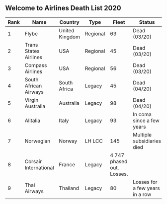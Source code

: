 ## Welcome to Airlines Death List 2020

Rank | Name | Country | Type | Fleet | Status
---- | ---- | ------- | ---- | ----- | ------
1 |	Flybe |	United Kingdom | Regional | 63 | Dead (03/20)
2 |	Trans States Airlines |	USA |	Regional |	45 |	Dead (03/20)
3 |	Compass Airlines |	USA |	Regional |	56 |	Dead (03/20)
4 |	South African Airways |	South Africa |	Legacy |	45 |	Dead (04/20)
5 |	Virgin Australia |	Australia |	Legacy |	98 |	Dead (04/20)
6 |	Alitalia |	Italy |	Legacy |	93 |	In coma since a few years
7 |	Norwegian |	Norway |	LH LCC |	145 |	Multiple subsidiaries died
8 |	Corsair International |	France |	Legacy |	4	747 phased out. Losses.
9 |	Thai Airways |	Thailand |	Legacy |	80 |	Losses for a few years in a row

